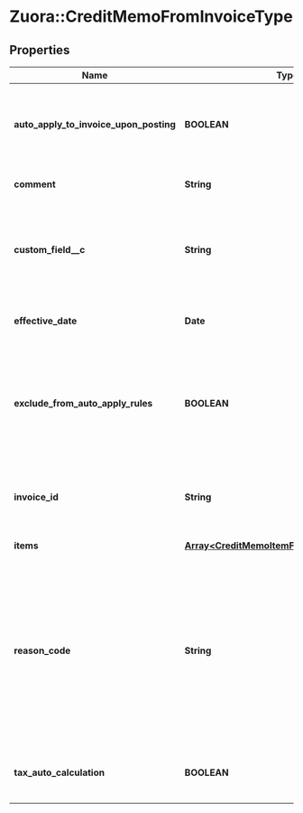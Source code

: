 # Zuora::CreditMemoFromInvoiceType

## Properties
Name | Type | Description | Notes
------------ | ------------- | ------------- | -------------
**auto_apply_to_invoice_upon_posting** | **BOOLEAN** | Whether the credit memo automatically applies to the invoice upon posting.  | [optional] 
**comment** | **String** | Comments about the credit memo.  | [optional] 
**custom_field__c** | **String** | Any custom fields defined for this object. The custom field name is case-sensitive.  | [optional] 
**effective_date** | **Date** | The date when the credit memo takes effect.  | [optional] 
**exclude_from_auto_apply_rules** | **BOOLEAN** | Whether the credit memo is excluded from the rule of automatically applying credit memos to invoices.  | [optional] 
**invoice_id** | **String** | The ID of the invoice that the credit memo is created from.  | [optional] 
**items** | [**Array&lt;CreditMemoItemFromInvoiceItemType&gt;**](CreditMemoItemFromInvoiceItemType.md) | Container for items.  | [optional] 
**reason_code** | **String** | A code identifying the reason for the transaction. The value must be an existing reason code or empty. If you do not specify a value, Zuora uses the default reason code.  | [optional] 
**tax_auto_calculation** | **BOOLEAN** | Whether to automatically calculate taxes in the credit memo.  | [optional] [default to true]


